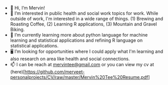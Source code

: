 - 👋 Hi, I’m Mervin!
- 👀 I’m interested in public health and social work topics for work. While outside of work, I'm interested in a wide range of things. (1) Brewing and Roasting Coffee, (2) Learning R applications, (3) Mountain and Gravel Biking.
- 🌱 I’m currently learning more about python language for machine learning and statistical applications and refining R language on statistical applications.
- 🖥 I’m looking for opportunities where I could apply what I'm learning and also research on area like health and social connections. 
- 📫 I can be reach at mervintee@gmail.com or you can view my cv at (here)[https://github.com/merveet-personalprojects/CV/raw/master/Mervin%20Tee%20Resume.pdf]

<!---
meRveet/meRveet is a ✨ special ✨ repository because its `README.md` (this file) appears on your GitHub profile.
You can click the Preview link to take a look at your changes.
--->
